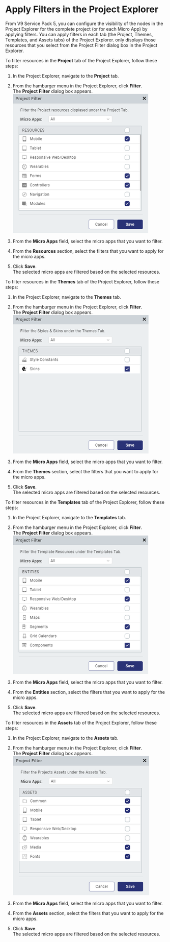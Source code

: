 ﻿ 

Apply Filters in the Project Explorer
=====================================

From V9 Service Pack 5, you can configure the visibility of the nodes in the Project Explorer for the complete project (or for each Micro App) by applying filters. You can apply filters in each tab (the Project, Themes, Templates, and Assets tabs) of the Project Explorer. only displays those resources that you select from the Project Filter dialog box in the Project Explorer.

To filter resources in the **Project** tab of the Project Explorer, follow these steps:

1.  In the Project Explorer, navigate to the **Project** tab.
2.  From the hamburger menu in the Project Explorer, click **Filter**.  
    The **Project Filter** dialog box appears.  
    ![](Resources/Images/FilterAppResources.png)

3.  From the **Micro Apps** field, select the micro apps that you want to filter.
4.  From the **Resources** section, select the filters that you want to apply for the micro apps.
5.  Click **Save**.  
    The selected micro apps are filtered based on the selected resources.  
    

To filter resources in the **Themes** tab of the Project Explorer, follow these steps:

1.  In the Project Explorer, navigate to the **Themes** tab.
2.  From the hamburger menu in the Project Explorer, click **Filter**.        
    The **Project Filter** dialog box appears.  
    ![](Resources/Images/ThemesFilter.png)

3.  From the **Micro Apps** field, select the micro apps that you want to filter.
4.  From the **Themes** section, select the filters that you want to apply for the micro apps.
5.  Click **Save**.  
    The selected micro apps are filtered based on the selected resources.

To filter resources in the **Templates** tab of the Project Explorer, follow these steps:

1.  In the Project Explorer, navigate to the **Templates** tab.
2.  From the hamburger menu in the Project Explorer, click **Filter**.  
    The **Project Filter** dialog box appears.  
    ![](Resources/Images/TemplatesFilter.png)

3.  From the **Micro Apps** field, select the micro apps that you want to filter.
4.  From the **Entities** section, select the filters that you want to apply for the micro apps.
5.  Click **Save**.  
    The selected micro apps are filtered based on the selected resources.

To filter resources in the **Assets** tab of the Project Explorer, follow these steps:

1.  In the Project Explorer, navigate to the **Assets** tab.
2.  From the hamburger menu in the Project Explorer, click **Filter**.  
    The **Project Filter** dialog box appears.  
    ![](Resources/Images/AssetsFilter.png) 

3.  From the **Micro Apps** field, select the micro apps that you want to filter.
4.  From the **Assets** section, select the filters that you want to apply for the micro apps.
5.  Click **Save**.  
    The selected micro apps are filtered based on the selected resources.
